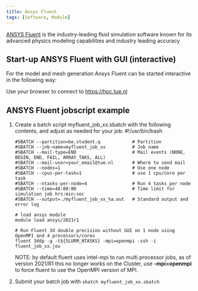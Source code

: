 ```yaml
---
title: Ansys Fluent
tags: [Software, Module]
---
```


[ANSYS Fluent](https://www.ansys.com/products/fluids/ansys-fluent) is the industry-leading fluid simulation software known for its advanced physics modeling capabilities and industry leading accuracy

## Start-up ANSYS Fluent with GUI (interactive)

For the model and mesh generation Ansys Fluent can be started
interactive in the following way:

Use your browser to connect to https://hpc.tue.nl

## ANSYS Fluent jobscript example

1.  Create a batch script myfluent_job_xx.sbatch with the following
    contents, and adjust as needed for your job:
        #!/usr/bin/bash

        #SBATCH --partition=be.student.q            # Partition
        #SBATCH --job-name=myfluent_job_xx          # Job name
        #SBATCH --mail-type=END                     # Mail events (NONE, BEGIN, END, FAIL, ARRAY_TAKS, ALL)
        #SBATCH --mail-user=your_email@tue.nl       # Where to send mail
        #SBATCH --nodes=1                           # Use one node
        #SBATCH --cpus-per-task=1                   # use 1 cpu/core per task
        #SBATCH --ntasks-per-node=4                 # Run 4 tasks per node
        #SBATCH --time=48:00:00                     # Time limit for simulation job hrs:min:sec
        #SBATCH --output=./myfluent_job_xx_%a.out   # Standard output and error log

        # load ansys module
        module load ansys/2021r1

        # Run Fluent 3d double precision without GUI on 1 node using OpenMPI and 4 processors/cores
        fluent 3ddp -g -t${SLURM_NTASKS} -mpi=openmpi -ssh -i fluent_job_xx.jou

    NOTE: by default fluent uses intel-mpi to run multi processor jobs,
    as of version 2021/R1 this no longer works on the Cluster, use
    **-mpi=openmpi** to force fluent to use the OpenMPI version of MPI.
2.  Submit your batch job with `sbatch myfluent_job_xx.sbatch`

